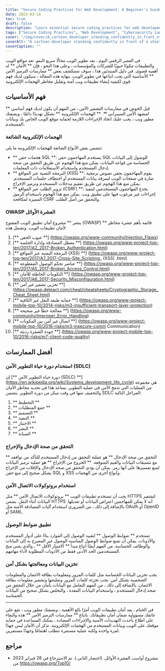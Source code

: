 ```yaml
---
title: "Secure Coding Practices for Web Development: A Beginner's Guide"
date: 2023-03-14
toc: true
draft: false
description: "Learn essential secure coding practices for web development to build secure web applications and reduce the risk of cyber attacks."
tags: ["Secure Coding Practices", "Web Development", "Cybersecurity Landscape", "OWASP Top Ten", "SQL Injection Attacks", "XSS", "CSRF", "Secure Development Lifecycle", "Input Validation", "Output Escaping", "Secure Communication Protocols", "Access Controls", "Data Storage and Handling", "Least Privilege", "Password Hashing", "Data Encryption", "Prepared Statements", "Sensitive Data", "Cyber Attacks", "Web Security"]
cover: "/img/cover/A_cartoon_developer_standing_confidently_in_front_of_a_shield.png"
coverAlt: "A cartoon developer standing confidently in front of a shield with a lock symbol while holding a laptop."
coverCaption: ""
---
```

 في العصر الرقمي اليوم ، يعد تطوير الويب مجالًا سريع النمو. تعد مواقع الويب والتطبيقات مكونًا حيويًا للشركات والمؤسسات ، وعلى هذا النحو ، فإن ** الأمان ** له أهمية قصوى. في دليل المبتدئين هذا ، سوف نستكشف بعض ** ممارسات الترميز الآمن ** الأساسية التي يجب اتباعها في تطوير الويب. بنهاية هذه المقالة ، سيكون لديك فهم قوي لكيفية إنشاء تطبيقات ويب آمنة وتقليل مخاطر الهجمات الإلكترونية.  ## فهم الأساسيات  قبل الخوض في ممارسات التشفير الآمن ، من المهم أن يكون لديك فهم أساسي ** لمشهد الأمن السيبراني **. ** الهجمات الإلكترونية ** تشكل تهديدًا دائمًا ، وبصفتك مطور ويب ، يجب عليك اتخاذ الإجراءات اللازمة لحماية موقع الويب الخاص بك وبيانات المستخدم.  ### الهجمات الإلكترونية الشائعة  تتضمن بعض الأنواع الشائعة للهجمات الإلكترونية ما يلي:  - ** هجمات حقن SQL **: يستخدم المهاجمون حقن SQL للوصول إلى البيانات الحساسة من قواعد البيانات. يمكن منع هذا الهجوم عن طريق التحقق من صحة إدخال المستخدم واستخدام الاستعلامات ذات المعلمات. - ** البرمجة النصية عبر المواقع (XSS) **: يقوم المهاجمون بحقن نصوص برمجية ضارة في صفحات الويب لسرقة بيانات المستخدم أو اختطاف جلسات المستخدم. يمكن منع هذا الهجوم عن طريق تعقيم مدخلات المستخدم وترميز الإخراج. - ** تزوير الطلب عبر المواقع (CSRF) **: يخدع المهاجمون المستخدمين لتنفيذ إجراءات غير مرغوب فيها على تطبيق ويب. يمكن منع هذا الهجوم باستخدام الرموز المميزة لمكافحة CSRF والتحقق من أصل الطلب.  ### OWASP العشرة الأوائل  ينشر ** مشروع أمان تطبيق الويب المفتوح (OWASP) ** قائمة بأهم عشرة مخاطر لأمان تطبيقات الويب. وتشمل هذه:  1. [** عيوب الحقن **] (https://owasp.org/www-community/Injection_Flaws) 2. [** معطل المصادقة وإدارة الجلسة **] (https://owasp.org/www-project-top-ten/2017/A2_2017-Broken_Authentication.html) 3. [** البرمجة النصية عبر المواقع (XSS) **] (https://owasp.org/www-project-top-ten/2017/A7_2017-Cross-Site_Scripting_ (XSS) .html) 4. [** عناصر تحكم الوصول المقطوعة **] (https://owasp.org/www-project-top-ten/2017/A5_2017-Broken_Access_Control.html) 5. [** التكوينات الخاطئة للأمان **] (https://owasp.org/www-project-top-ten/2017/A6_2017-Security_Misconfiguration.html) 6. [** تخزين تشفير غير آمن **] (https://owasp.deteact.com/cheat/cheatsheets/Cryptographic_Storage_Cheat_Sheet.html) 7. [** حماية طبقة النقل غير الكافية **] (https://owasp.org/www-project-mobile-top-10/2014-risks/m3-insufficient-transport-layer-protection) 8. [** معالجة خطأ غير صحيحة **] (https://owasp.org/www-community/Improper_Error_Handling) 9. [** اتصال غير آمن بين المكونات **] (https://owasp.org/www-project-mobile-top-10/2016-risks/m3-insecure-comm Communication) 10. [** جودة الشفرة رديئة **] (https://owasp.org/www-project-mobile-top-10/2016-risks/m7-client-code-quality)  ## أفضل الممارسات  ### استخدام دورة حياة التطوير الآمن (SDLC)  إن [** دورة حياة التطوير الآمن (SDLC) **] (https://en.wikipedia.org/wiki/Systems_development_life_cycle) هي مجموعة من العمليات التي تدمج الأمن في عملية التطوير. يساعد هذا في تحديد مخاطر الأمان والتخفيف منها في وقت مبكر من دورة التطوير. يتضمن SDLC المراحل التالية:  1. ** التخطيط ** 2. ** جمع المتطلبات ** 3. ** التصميم ** 4. ** التنفيذ ** 5. ** الاختبار ** 6. ** النشر ** 7. ** الصيانة **  ### التحقق من صحة الإدخال والإخراج  ** التحقق من صحة الإدخال ** هو عملية التحقق من إدخال المستخدم للتأكد من توافقه مع تنسيقات البيانات والقيم المتوقعة. ** الخروج من الإخراج ** هو عملية ترميز البيانات لمنع تفسيرها على أنها رمز. يمكن أن يؤدي التحقق من صحة الإدخال والإفلات من الإخراج بشكل صحيح إلى منع حقن SQL و XSS وأنواع أخرى من الهجمات.  ### استخدام بروتوكولات الاتصال الآمن  يجب أن تستخدم تطبيقات الويب ** بروتوكولات الاتصال الآمن ** مثل HTTPS لتشفير البيانات أثناء النقل. يضمن HTTPS أنه لا يمكن للمهاجمين اعتراض البيانات أو تعديلها. بالإضافة إلى ذلك ، من الضروري استخدام آليات المصادقة الآمنة مثل OAuth أو OpenID أو SAML.  ### تطبيق ضوابط الوصول  تستخدم ** ضوابط الوصول ** لتقييد الوصول إلى الموارد بناءً على أدوار المستخدم والأذونات. يمكن أن تمنع ضوابط الوصول المناسبة الوصول غير المصرح به إلى البيانات والوظائف الحساسة. من المهم أيضًا اتباع مبدأ ** الامتياز الأقل ** ، والذي يعني منح المستخدمين الحد الأدنى فقط من الأذونات المطلوبة لأداء مهامهم.  ### تخزين البيانات ومعالجتها بشكل آمن  يجب تخزين البيانات الحساسة مثل كلمات المرور ومعلومات بطاقة الائتمان والمعلومات الشخصية بشكل آمن. يجب تجزئة كلمات المرور وتمليحها وتشفير معلومات بطاقة الائتمان. بالإضافة إلى ذلك ، من المهم التعامل مع البيانات بأمان من خلال التحقق من صحة إدخال المستخدم ، واستخدام البيانات المعدة ، والتخلص بشكل صحيح من البيانات الحساسة.  ______  في الختام ، يعد أمان تطبيقات الويب أمرًا بالغ الأهمية ، وبصفتك مطور ويب ، تقع على عاتقك مسؤولية ضمان أمان تطبيقاتك. باتباع ** ممارسات الترميز الآمن ** هذه والبقاء على اطلاع بأحدث التهديدات الأمنية والإجراءات المضادة ، يمكنك المساعدة في حماية موقعك على الويب وبيانات المستخدم من الهجمات الإلكترونية. تذكر أن الأمان ليس جهدًا لمرة واحدة ولكنه عملية مستمرة تتطلب اهتمامًا وجهدًا مستمرين.  ## مراجع  - مشروع أواسب العشرة الأوائل. (اختصار الثاني.). تم الاسترجاع في 28 فبراير 2023 من https://owasp.org/Top10/